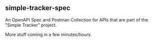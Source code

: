 ## simple-tracker-spec

An OpenAPI Spec and Postman Collection for APIs that are part of the "Simple Tracker" project. 

More stuff coming in a few minutes/hours.
